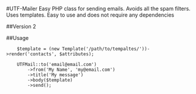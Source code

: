 #UTF-Mailer
Easy PHP class for sending emails. Avoids all the spam filters. 
Uses templates. 
Easy to use and does not require any dependencies

##Version 2

##Usage

        $template = (new Template('/path/to/tempaltes/'))->render('contacts', $attributes);

		UTFMail::to('email@email.com')
			->from('My Name', 'my@email.com')
			->title('My message')
			->body($template)
			->send();
